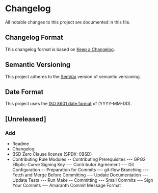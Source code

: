 # Changelog

All notable changes to this project are documented in this file.

## Changelog Format

This changelog format is based on [Keep a Changelog][changelog].

[changelog]: <https://web.archive.org/web/20201014163139/https://keepachangelog.com/en/1.0.0/>

## Semantic Versioning

This project adheres to the [SemVar][semvar] version of semantic
versioning.

[semvar]: <https://web.archive.org/web/20201009135328/https://semver.org/>

## Date Format

This project uses the [ISO 8601 date format][iso] of (YYYY-MM-DD).

[iso]: <https://web.archive.org/web/20201012024406/https://www.iso.org/iso-8601-date-and-time-format.html>

## [Unreleased]

### Add
- Readme
- Changelog
- BSD Zero Clause license (SPDX: 0BSD)
- Contributing Rule Modules
-- Contributing Prerequisites
--- GPG2 Elliptic-Curve Signing Key
--- Contributor Agreement
--- Git Configuration
-- Preparation for Commits
--- git-flow Branching
--- Fetch and Merge Before Committing
--- Update Documentation
--- Update Tests
--- Run Make
-- Committing
--- Small Commits
--- Sign Your Commits
--- Amaranth Commit Message Format
